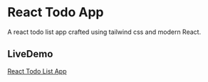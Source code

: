 # React Todo App

A react todo list app crafted using tailwind css and modern React.

## LiveDemo

[React Todo List App](http:)
